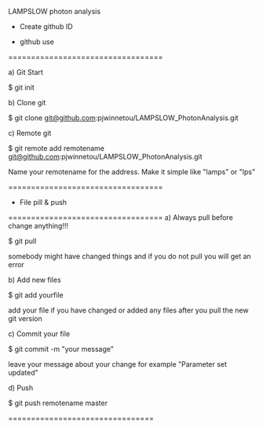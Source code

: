 LAMPSLOW photon analysis

* Create github ID 


* github use

==================================

a) Git Start

$ git init

b) Clone git 

$ git clone git@github.com:pjwinnetou/LAMPSLOW_PhotonAnalysis.git

c) Remote git

$ git remote add remotename git@github.com:pjwinnetou/LAMPSLOW_PhotonAnalysis.git 

Name your remotename for the address. 
Make it simple like "lamps" or "lps" 

==================================


* File pill & push

==================================
a) Always pull before change anything!!!

$ git pull

somebody might have changed things and if you do not pull you will get an error

b) Add new files

$ git add yourfile 

add your file if you have changed or added any files after you pull the new git version

c) Commit your file 

$ git commit -m "your message"

leave your message about your change for example "Parameter set updated"

d) Push

$ git push remotename master

================================


